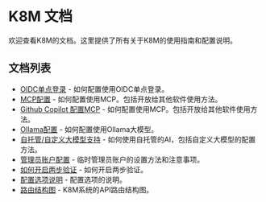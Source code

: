 # K8M 文档

欢迎查看K8M的文档。这里提供了所有关于K8M的使用指南和配置说明。

## 文档列表

- [OIDC单点登录](oidc.md) - 如何配置使用OIDC单点登录。
- [MCP配置](mcp.md) - 如何配置使用MCP。包括开放给其他软件使用方法。
- [Github Copilot 配置MCP](mcp.md) - 如何配置使用MCP。包括开放给其他软件使用方法。
- [Ollama配置](ollama.md) - 如何配置使用Ollama大模型。
- [自托管/自定义大模型支持](use-self-hosted-ai.md) - 如何使用自托管的AI，包括自定义大模型的配置方法。
- [管理员账户配置](temp-admin-config.md) - 临时管理员账户的设置方法和注意事项。
- [如何开启两步验证](2fa.md) - 如何开启两步验证。
- [配置选项说明](config.md) - 配置选项的说明。
- [路由结构图](route_structure.md) - K8M系统的API路由结构图。

  